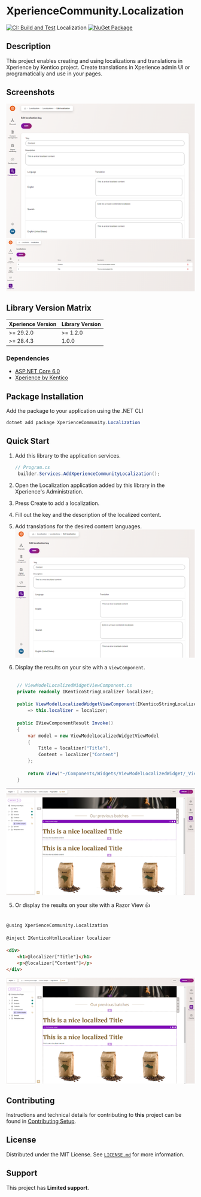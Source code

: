 # XperienceCommunity.Localization

[![CI: Build and Test](https://github.com/nittin-cz/xperience-community-localization/actions/workflows/ci.yml/badge.svg)](https://github.com/nittin-cz/xperience-community-localization/actions/workflows/ci.yml) Localization [![NuGet Package](https://img.shields.io/nuget/v/XperienceCommunity.Localization.svg)](https://www.nuget.org/packages/XperienceCommunity.Localization)

## Description

This project enables creating and using localizations and translations in Xperience by Kentico project.
Create translations in Xperience admin UI or programatically and use in your pages.

## Screenshots

![Administration localization edit form](/images/xperience-administration-edit-localization-key.png)
![Administration key listing page](/images/xperience-administration-key-listing.png)

## Library Version Matrix

| Xperience Version | Library Version |
| ----------------- | --------------- |
| >= 29.2.0         | >= 1.2.0        |
| >= 28.4.3         | 1.0.0           |

### Dependencies

- [ASP.NET Core 6.0](https://dotnet.microsoft.com/en-us/download)
- [Xperience by Kentico](https://docs.kentico.com/changelog)

## Package Installation

Add the package to your application using the .NET CLI

```powershell
dotnet add package XperienceCommunity.Localization
```

## Quick Start

1. Add this library to the application services.

   ```csharp
   // Program.cs
    builder.Services.AddXperienceCommunityLocalization();
   ```
2. Open the Localization application added by this library in the Xperience's Administration.
3. Press Create to add a localization.
4. Fill out the key and the description of the localized content.
5. Add translations for the desired content languages. ![Administration localization edit form](/images/xperience-administration-edit-localization-key.png)
6. Display the results on your site with a `ViewComponent`.

```csharp
    
    // ViewModelLocalizedWidgetViewComponent.cs
    private readonly IKenticoStringLocalizer localizer;

    public ViewModelLocalizedWidgetViewComponent(IKenticoStringLocalizer localizer)
        => this.localizer = localizer;

    public IViewComponentResult Invoke()
    {
        var model = new ViewModelLocalizedWidgetViewModel
        {
            Title = localizer["Title"],
            Content = localizer["Content"]
        };

        return View("~/Components/Widgets/ViewModelLocalizedWidget/_ViewModelLocalizedWidget.cshtml", model);
    }

```

![Administration string localizer example](/images/example-localization-string-localized-widget.png)

5. Or display the results on your site with a Razor View 👍
```html

@using XperienceCommunity.Localization

@inject IKenticoHtmlLocalizer localizer

<div>
    <h1>@localizer["Title"]</h1>
    <p>@localizer["Content"]</p>
</div>

```

![Administration html localizer example](/images/example-localization-html-localized-widget.png)

## Contributing

Instructions and technical details for contributing to **this** project can be found in [Contributing Setup](./docs/Contributing-Setup.md).

## License

Distributed under the MIT License. See [`LICENSE.md`](./LICENSE.md) for more information.

## Support

This project has **Limited support**.
